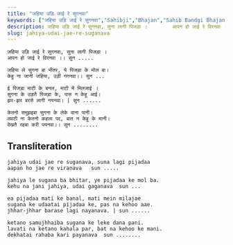 ```yaml
---
title: "जहिया उड़ि जाई रे सुगनवा"
keywords: ["जहिया उड़ि जाई रे सुगनवा","Sahibji","Bhajan","Sahib Bandgi Bhajan","Sant Kabir Bhajan","bhajan lyrics","साहिब बंदगी भजन","भजन"]
description: जहिया उड़ि जाई रे सुगनवा, सुना लागी पिजड़ा ।        आपन हो जाई रे विरनवा ।। सुन .....           जहिया ले सुगना बा भीतर, ये पिजड़ा के मोल बा।       क
slug: jahiya-udai-jae-re-suganava
---
```


  
    जहिया उड़ि जाई रे सुगनवा, सुना लागी पिजड़ा ।   
    आपन हो जाई रे विरनवा ।। सुन .....   
  
    जहिया ले सुगना बा भीतर, ये पिजड़ा के मोल बा।  
    केहु ना जानी जहिया, उड़ी गगनवा।। सुन ...   
      
    ई पिजड़ा माटी के बनल, माटी में मिलजाई ।  
    सुगना के उड़तै पिजड़ा के, पास न केहू आई।  
    झर-झर बरसे लागी नयनवा। | सुन ......  
  
    केतनो समुझइबा सुगना के लेके दाना पानी।  
    लवटी ना केतनो कहला पर, बात न केहू के मानी।  
    देखतै रहबा करी पयनवा।। सुन ........   


## Transliteration

  
    jahiya udai jae re suganava, suna lagi pijadaa   
    aapan ho jae re viranava   sun .....   
  
    jahiya le sugana ba bhitar, ye pijadaa ke mol ba.  
    kehu na jani jahiya, udai gaganava  sun ...   
      
    ea pijadaa mati ke banal, mati mein milajae  
    sugana ke udaatai pijadaa ke, pas na kehoo aae.  
    jhhar-jhhar barase lagi nayanava. | sun ......  
  
    ketano samujhhaiba sugana ke leke dana pani.  
    lavati na ketano kahala par, bat na kehoo ke mani.  
    dekhatai rahaba kari payanava  sun ........   

  